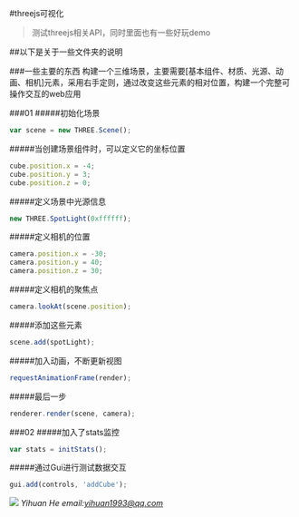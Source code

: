 #threejs可视化
>测试threejs相关API，同时里面也有一些好玩demo

##以下是关于一些文件夹的说明

###一些主要的东西
构建一个三维场景，主要需要[基本组件、材质、光源、动画、相机]元素，采用右手定则，通过改变这些元素的相对位置，构建一个完整可操作交互的web应用

###01
#####初始化场景
```javascript
var scene = new THREE.Scene();
```
#####当创建场景组件时，可以定义它的坐标位置
```javascript
cube.position.x = -4;
cube.position.y = 3;
cube.position.z = 0;
```
#####定义场景中光源信息
```javascript
new THREE.SpotLight(0xffffff);
```
#####定义相机的位置
```javascript
camera.position.x = -30;
camera.position.y = 40;
camera.position.z = 30;
```
#####定义相机的聚焦点
```javascript
camera.lookAt(scene.position);
```
#####添加这些元素
```javascript
scene.add(spotLight);
```
#####加入动画，不断更新视图
```javascript
requestAnimationFrame(render);
```
#####最后一步
```javascript
renderer.render(scene, camera);
```

###02
#####加入了stats监控
```javascript
var stats = initStats();
```
#####通过Gui进行测试数据交互
```javascript
gui.add(controls, 'addCube');
```
![](http://olcrntw9l.bkt.clouddn.com/CA444D80-B7EC-4764-81C2-14478D2AC7FF.png)
*Yihuan He email:yihuan1993@qq.com*
